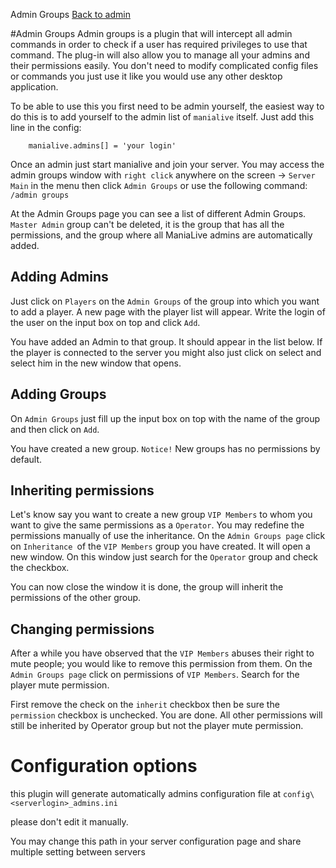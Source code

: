 Admin Groups
[Back to admin](admin.md)<br>

#Admin Groups
Admin groups is a plugin that will intercept all admin commands in order
to check if a user has required privileges to use that command. The plug-in
will also allow you to manage all your admins and their permissions easily.
You don't need to modify complicated config files or commands you
just use it like you would use any other desktop application.

To be able to use this you first need to be admin yourself, the easiest way to
do this is to add yourself to the admin list of `manialive` itself.
Just add this line in the config:

```
    manialive.admins[] = 'your login'
```

Once an admin just start manialive and join your server. You may access the admin
groups window with `right click` anywhere on the screen -> `Server Main` in the
menu then click `Admin Groups` or use the following command: `/admin groups`


At the Admin Groups page you can see a list of different Admin Groups.
`Master Admin` group can't be deleted, it is the group that has all the permissions,
and the group where all ManiaLive admins are automatically added.


## Adding Admins
Just click on `Players` on the `Admin Groups` of the group into which you want to add
a player. A new page with the player list will appear. Write the login of the user on the input
box on top and click `Add`.

You have added an Admin to that group. It should appear in the list below. If the player
is connected to the server you might also just click on select and select him in the new
window that opens.

## Adding Groups
On `Admin Groups` just fill up the input box on top with the name of the group and then
click on `Add`.

You have created a new group.
`Notice!` New groups has no permissions by default.

## Inheriting permissions
Let's know say you want to create a new group `VIP Members` to whom you want to give
the same permissions as a `Operator`. You may redefine the permissions manually of use
the inheritance. On the `Admin Groups page` click on `Inheritance `of the `VIP Members`
group you have created. It will open a new window. On this window just search for the
`Operator` group and check the checkbox.

You can now close the window it is done, the group will inherit the permissions
of the other group.

## Changing permissions
After a while you have observed that the `VIP Members` abuses their right to mute people;
you would like to remove this permission from them. On the `Admin Groups page` click on
permissions of `VIP Members`. Search for the player mute permission.

First remove the check on the `inherit` checkbox then be sure the `permission` checkbox
is unchecked. You are done. All other permissions will still be inherited by Operator group
but not the player mute permission.

# Configuration options

this plugin will generate automatically admins configuration file at
`config\<serverlogin>_admins.ini`

please don't edit it manually.

You may change this path in your server configuration page and share multiple
setting between servers
